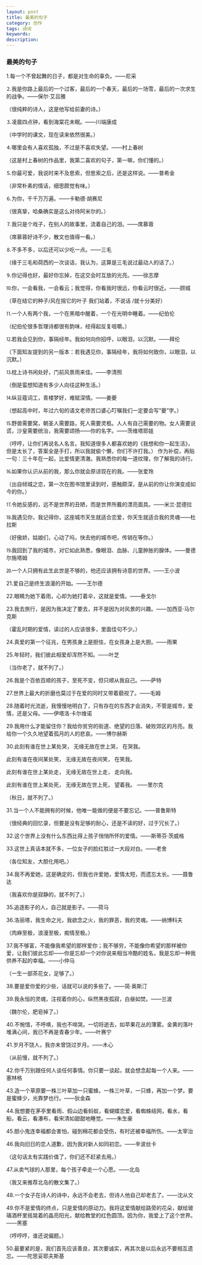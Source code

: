```yaml
---
layout: post
title: 最美的句子
category: 创作
tags: 诗词
keywords: 
description: 
---
```


### 最美的句子

1.每一个不曾起舞的日子，都是对生命的辜负。——尼采

⒉我是你路上最后的一个过客，最后的一个春天，最后的一场雪，最后的一次求生的战争。——保尔·艾吕雅

（很纯粹的诗人，这是他写给前妻的诗。）

⒊凌晨四点钟，看到海棠花未眠。——川端康成

（中学时的课文，现在读来依然很美。）

⒋哪里会有人喜欢孤独，不过是不喜欢失望。——村上春树

（这是村上春树的作品里，我第二喜欢的句子，第一嘛，你们懂的。）

⒌你最可爱，我说时来不及思索，但思索之后，还是这样说。——普希金

（非常朴素的情话，细思颇觉有味。）

⒍为你，千千万万遍。——卡勒德·胡赛尼

（很真挚，哈桑确实是这么对待阿米尔的。）

⒎我只是个戏子，在别人的故事里，流着自己的泪。——席慕蓉

（席慕蓉好诗不少，散文也值得一看。）

⒏不多不多，以后还可以少吃一点。——三毛

（缘于三毛和荷西的一次谈话，我认为，这算是三毛说过最动人的话了。）

⒐你记得也好，最好你忘掉，在这交会时互放的光亮。——徐志摩

⒑你，一会看我，一会看云；我觉得，你看我时很远，你看云时很近。——顾城

（草在结它的种子/风在摇它的叶子 我们站着，不说话 /就十分美好） 

⒒一个人有两个我，一个在黑暗中醒着，一个在光明中睡着。——纪伯伦

（纪伯伦很多哲理诗都很有韵味，经得起反复咀嚼。）

⒓若我会见到你，事隔经年。我如何向你招呼，以眼泪，以沉默。——拜伦

（下面知友提到的另一版本：若我遇见你，事隔经年，我将如何致你，以眼泪，以沉默。）

⒔枕上诗书闲处好，门前风景雨来佳。——李清照

（倒是蛮想知道有多少人向往这种生活。）

⒕纵豆蔻词工，青楼梦好，难赋深情。——姜夔

（想起高中时，年过六旬的语文老师苦口婆心叮嘱我们一定要会写“夔”字。）

⒖野兽需要窝，朝圣人需要路，死人需要灵柩。人人有自己需要的物。女人需要说谎，沙皇需要统治，我需要颂扬——你的名字。——茨维塔耶娃

（哼哼，让你们再说名人名言。我知道很多人都喜欢她的《我想和你一起生活》，但是太长了，答案全是手打，所以我就偷个懒，你们不许打我。）
作为补偿，再贴一句：三十年在一起，比爱情更清澈。我熟悉你的每一道纹理，你了解我的诗行。

⒗如果你认识从前的我，那么你就会原谅现在的我。——张爱玲

（出自倾城之恋，第一次在图书馆里读到时，感触颇深，是从前的你让你演变成如今的你。）

⒘令她反感的，远不是世界的丑陋，而是世界所戴的漂亮面具。——米兰·昆德拉

⒙我遇见你，我记得你，这座城市天生就适合恋爱，你天生就适合我的灵魂——杜拉斯

（好傲娇，姑娘们，心动了吗，快去他的城市吧，传销在等你。）

⒚我回到了我的城市，对它如此熟悉，像眼泪、血脉、儿童肿胀的腺体。——曼德尔施塔姆

⒛一个人只拥有此生此世是不够的，他还应该拥有诗意的世界。——王小波

21.爱自己是终生浪漫的开始。——王尔德

22.眼睛为她下着雨，心却为她打着伞，这就是爱情。——泰戈尔

23.我去旅行，是因为我决定了要去，并不是因为对风景的兴趣。——加西亚·马尔克斯

（霍乱时期的爱情，读过的人应该很多，里面佳句不少。）

24.真爱的第一个征兆，在男孩身上是胆怯，在女孩身上是大胆。——雨果

25.年轻时，我们彼此相爱却浑然不知。——叶芝

（当你老了，就不列了。）

26.我是个百依百顺的孩子，至死不变，但只顺从我自己。——萨特

27.世界上最大的折磨也莫过于在爱的同时又带着藐视了。——毛姆

28.随着时光流逝，我慢慢地明白了，只有存在的东西才会消失，不管是城市，爱情，还是父母。——伊塔洛·卡尔维诺

29.我用什么才能留住你？我给你贫穷的街道、绝望的日落、破败郊区的月亮。我给你一个久久地望着孤月的人的悲哀。——博尔赫斯

30.此刻有谁在世上某处哭， 无缘无故在世上哭， 在哭我。

此刻有谁在夜间某处笑， 无缘无故在夜间笑， 在笑我。

此刻有谁在世上某处走， 无缘无故在世上走， 走向我。 

此刻有谁在世上某处死， 无缘无故在世上死， 望着我。 ——里尔克

（秋日，就不列了。）

31.当一个人不能拥有的时候，他唯一能做的便是不要忘记。——普鲁斯特

（很经典的回忆录，但要是没有足够的耐心，还是不读的好，过于冗长了。）

32.这个世界上没有什么东西比得上孩子悄悄所怀的爱情。——斯蒂芬·茨威格

33.这世上真话本就不多，一位女子的脸红胜过一大段对白。——老舍

（各位知友，大胆化用吧。）

34.我不再爱她，这是确定的，但我也许爱她，爱情太短，而遗忘太长。——聂鲁达

（我喜欢你是寂静的，就不列了。）

35.追逐影子的人，自己就是影子。——荷马

36.洛丽塔，我生命之光，我欲念之火，我的罪恶，我的灵魂。——纳博科夫

（肉麻至极，浪漫至极，痴情至极。）

37.我不够富，不能像我希望的那样爱你；我不够穷，不能像你希望的那样被你爱，让我们彼此忘却——你是忘却一个对你说来相当冷酷的姓名，我是忘却一种我供养不起的幸福。——小仲马

（一生一部茶花女，足够了。）

38.要是爱你爱的少些，话就可以说的多些了。——简·奥斯汀

39.我永恒的灵魂，注视着你的心，纵然黑夜孤寂，白昼如焚。——兰波

（魏尔伦，肥皂掉了。）

40.不惋惜，不呼唤，我也不啼哭。一切将逝去，如苹果花丛的薄雾。金黄的落叶堆满心间，我已不再是青春少年。——叶赛宁

41.岁月不饶人，我亦未曾饶过岁月。——木心

（从前慢，就不列了。）

42.你千万别跟任何人谈任何事情。你只要一谈起，就会想念起每一个人来。——塞林格

43.造一个草原要一株三叶草加一只蜜蜂。一株三叶草，一只蜂，再加一个梦。要是蜜蜂少，光靠梦也行。——狄金森

44.我想要在茅亭里看雨、假山边看蚂蚁，看蝴蝶恋爱，看蜘蛛结网，看水，看船，看云，看瀑布，看宋清如甜甜地睡觉。——朱生豪

45.胆小鬼连幸福都会害怕，碰到棉花都会受伤，有时还被幸福所伤。——太宰治

46.我向旧日的恋人道歉，因为我对新人如同初恋。——辛波丝卡

（这句话太有实践价值了，你们还不赶紧去用。）

47.从卖气球的人那里，每个孩子牵走一个心愿。——北岛

（我又来推荐北岛的散文集了。）

48.一个女子在诗人的诗中，永远不会老去，但诗人他自己却老去了。——沈从文

49.你不是爱情的终点，只是爱情的原动力。我将这爱情献给路旁的花朵，献给玻璃酒杯里摇晃着的晶亮阳光，献给教堂的红色圆顶。因为你，我爱上了这个世界。——黑塞

（哼哼哼，谁还说偏题。）

50.最要紧的是，我们首先应该善良，其次要诚实，再其次是以后永远不要相互遗忘。——陀思妥耶夫斯基


